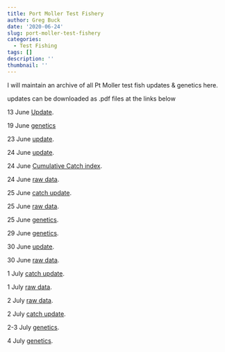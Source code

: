 ```yaml
---
title: Port Moller Test Fishery
author: Greg Buck
date: '2020-06-24'
slug: port-moller-test-fishery
categories:
  - Test Fishing
tags: []
description: ''
thumbnail: ''
---
```



I will maintain an archive of all Pt Moller test fish updates & genetics here.

updates can be downloaded as .pdf files at the links below

13 June [Update](/CatchUpdateJune13.pdf).

19 June [genetics](/PMgeneticsinseasonJune19.pdf)

23 June [update](/CatchUpdate_June23.pdf).

24 June [update](/CatchUpdateJune24.pdf).

24 June [Cumulative Catch index](/CumulativeCatchIndexTable.pdf).

24 June [raw data](/PortMollerTF_RawDataJune24.pdf).

25 June [catch update](/CatchUpdateJune25.pdf).

25 June [raw data](/PortMollerTF_RawDataJune25.pdf).

25 June [genetics](/PMgeneticsinseason25June.pdf).

29 June [genetics](PMgeneticsinseason29June.pdf).

30 June [update](/CatchUpdateJune30.pdf).

30 June [raw data](/PortMollerTF_RawDataJune30.pdf).

1 July [catch update](/CatchUpdateJuly1.pdf).

1 July [raw data](/PortMollerTF_RawData1July.pdf).

2 July [raw data](/PortMollerTF_RawDataJuly2.pdf).

2 July [catch update](/CatchUpdateJuly2.pdf).

2-3 July [genetics](/PMgeneticsinseason2and3july.pdf).

4 July [genetics](/PMgeneticsinseason4july.pdf).